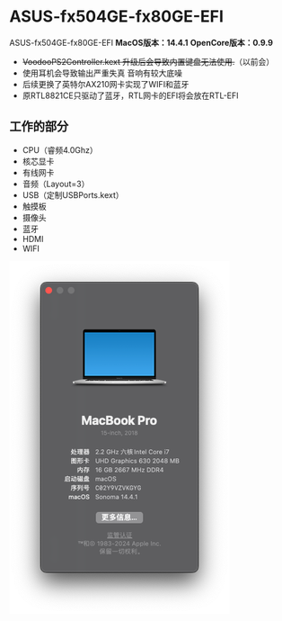 # ASUS-fx504GE-fx80GE-EFI
ASUS-fx504GE-fx80GE-EFI
**MacOS版本：14.4.1**
**OpenCore版本：0.9.9**
- ~~VoodooPS2Controller.kext 升级后会导致内置键盘无法使用.~~（以前会）
- 使用耳机会导致输出严重失真 音响有较大底噪
- 后续更换了英特尔AX210网卡实现了WIFI和蓝牙
- 原RTL8821CE只驱动了蓝牙，RTL网卡的EFI将会放在RTL-EFI
## 工作的部分

- CPU（睿频4.0Ghz）
- 核芯显卡
- 有线网卡
- 音频（Layout=3）
- USB（定制USBPorts.kext）
- 触摸板
- 摄像头
- 蓝牙
- HDMI
- WIFI

[![3755-D6-C7-BF62-4410-AFAB-41765-FA6703-B.png](https://github.com/YugeSQl/ASUS-fx504GE-fx80GE-EFI/blob/main/3755D6C7-BF62-4410-AFAB-41765FA6703B.png)](3755-D6-C7-BF62-4410-AFAB-41765-FA6703-B.jpg)
